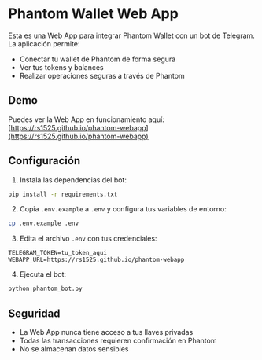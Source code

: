 # Phantom Wallet Web App

Esta es una Web App para integrar Phantom Wallet con un bot de Telegram. La aplicación permite:

- Conectar tu wallet de Phantom de forma segura
- Ver tus tokens y balances
- Realizar operaciones seguras a través de Phantom

## Demo

Puedes ver la Web App en funcionamiento aquí: [https://rs1525.github.io/phantom-webapp](https://rs1525.github.io/phantom-webapp)

## Configuración

1. Instala las dependencias del bot:
```bash
pip install -r requirements.txt
```

2. Copia `.env.example` a `.env` y configura tus variables de entorno:
```bash
cp .env.example .env
```

3. Edita el archivo `.env` con tus credenciales:
```
TELEGRAM_TOKEN=tu_token_aqui
WEBAPP_URL=https://rs1525.github.io/phantom-webapp
```

4. Ejecuta el bot:
```bash
python phantom_bot.py
```

## Seguridad

- La Web App nunca tiene acceso a tus llaves privadas
- Todas las transacciones requieren confirmación en Phantom
- No se almacenan datos sensibles 
